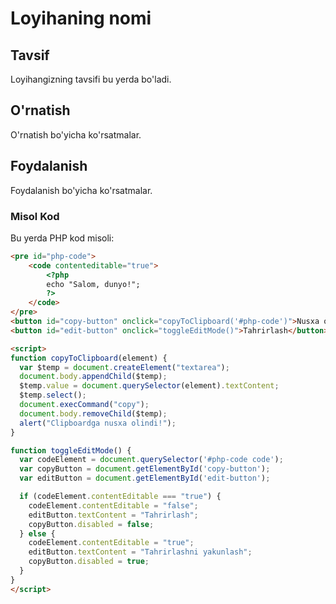 # Loyihaning nomi

## Tavsif
Loyihangizning tavsifi bu yerda bo'ladi.

## O'rnatish
O'rnatish bo'yicha ko'rsatmalar.

## Foydalanish
Foydalanish bo'yicha ko'rsatmalar.

### Misol Kod
Bu yerda PHP kod misoli:

```html
<pre id="php-code">
    <code contenteditable="true">
        <?php
        echo "Salom, dunyo!";
        ?>
    </code>
</pre>
<button id="copy-button" onclick="copyToClipboard('#php-code')">Nusxa olish</button>
<button id="edit-button" onclick="toggleEditMode()">Tahrirlash</button>

<script>
function copyToClipboard(element) {
  var $temp = document.createElement("textarea");
  document.body.appendChild($temp);
  $temp.value = document.querySelector(element).textContent;
  $temp.select();
  document.execCommand("copy");
  document.body.removeChild($temp);
  alert("Clipboardga nusxa olindi!");
}

function toggleEditMode() {
  var codeElement = document.querySelector('#php-code code');
  var copyButton = document.getElementById('copy-button');
  var editButton = document.getElementById('edit-button');

  if (codeElement.contentEditable === "true") {
    codeElement.contentEditable = "false";
    editButton.textContent = "Tahrirlash";
    copyButton.disabled = false;
  } else {
    codeElement.contentEditable = "true";
    editButton.textContent = "Tahrirlashni yakunlash";
    copyButton.disabled = true;
  }
}
</script>
